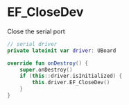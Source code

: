 # EF_CloseDev

Close the serial port

```kotlin
// serial driver
private lateinit var driver: UBoard

override fun onDestroy() {
    super.onDestroy()
    if (this::driver.isInitialized) {
        this.driver.EF_CloseDev()
    }
}
```